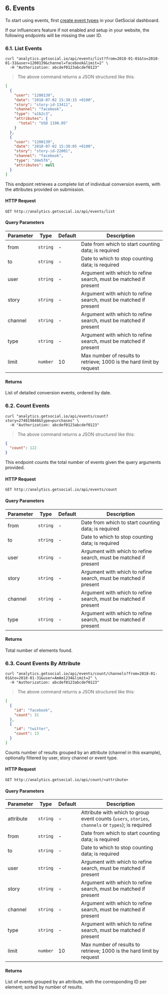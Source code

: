 ## 6. Events

To start using events, first [create event types](https://getsocial.io/redirect/conversions/) in your GetSocial dashboard.

<aside class="notice">
If our influencers feature if not enabled and setup in your website, the following endpoints will
be missing the user ID.
</aside>

### 6.1. List Events

```shell
curl "analytics.getsocial.io/api/events/list?from=2018-01-01&to=2018-01-31&user=1200139&channel=facebook&limit=2" \
  -H "Authorization: abcdef0123abcdef0123"
```

> The above command returns a JSON structured like this:

```json
[
  {
    "user": "1200139",
    "date": "2018-07-02 15:38:15 +0100",
    "story": "story-id-13411",
    "channel": "facebook",
    "type": "a1b2c3",
    "attributes": {
      "total": "USD 1198.05"
    }
  },
  {
    "user": "1200139",
    "date": "2018-07-02 15:38:05 +0100",
    "story": "story-id-22001",
    "channel": "facebook",
    "type": "d4e5f6",
    "attributes": null
  }
]
```

This endpoint retrieves a complete list of individual conversion events, with the attributes provided
on submission.

#### HTTP Request

`GET http://analytics.getsocial.io/api/events/list`

#### Query Parameters

Parameter | Type     | Default | Description
--------- | -------- | ------- | --------
from      | `string` | -       | Date from which to start counting data; is required
to        | `string` | -       | Date to which to stop counting data; is required
user      | `string` | -       | Argument with which to refine search, must be matched if present
story     | `string` | -       | Argument with which to refine search, must be matched if present
channel   | `string` | -       | Argument with which to refine search, must be matched if present
type      | `string` | -       | Argument with which to refine search, must be matched if present
limit     | `number` | 10      | Max number of results to retrieve; 1000 is the hard limit by request

#### Returns

List of detailed conversion events, ordered by date.


### 6.2. Count Events

```shell
curl "analytics.getsocial.io/api/events/count?story=274819848&type=purchases" \
  -H "Authorization: abcdef0123abcdef0123"
```

> The above command returns a JSON structured like this:

```json
{
  "count": 122
}
```

This endpoint counts the total number of events given the query arguments provided.

#### HTTP Request

`GET http://analytics.getsocial.io/api/events/count`

#### Query Parameters

Parameter | Type     | Default | Description
--------- | -------- | ------- | --------
from      | `string` | -       | Date from which to start counting data; is required
to        | `string` | -       | Date to which to stop counting data; is required
user      | `string` | -       | Argument with which to refine search, must be matched if present
story     | `string` | -       | Argument with which to refine search, must be matched if present
channel   | `string` | -       | Argument with which to refine search, must be matched if present
type      | `string` | -       | Argument with which to refine search, must be matched if present


#### Returns

Total number of elements found.


### 6.3. Count Events By Attribute


```shell
curl "analytics.getsocial.io/api/events/count/channels?from=2018-01-01&to=2018-01-31&user=AmAm1234&limit=2" \
  -H "Authorization: abcdef0123abcdef0123"
```

> The above command returns a JSON structured like this:

```json
[
  {
    "id": "facebook",
    "count": 31
  },
  {
    "id": "twitter",
    "count": 13
  }
]
```

Counts number of results grouped by an attribute (channel in this example), optionally filtered by user, story channel or event type.

#### HTTP Request

`GET http://analytics.getsocial.io/api/count/<attribute>`

#### Query Parameters

Parameter | Type     | Default | Description
--------- | -------- | ------- | --------
attribute | `string` | -       | Attribute with which to group event counts (`users`, `stories`, `channels` or `types`); is required
from      | `string` | -       | Date from which to start counting data; is required
to        | `string` | -       | Date to which to stop counting data; is required
user      | `string` | -       | Argument with which to refine search, must be matched if present
story     | `string` | -       | Argument with which to refine search, must be matched if present
channel   | `string` | -       | Argument with which to refine search, must be matched if present
type      | `string` | -       | Argument with which to refine search, must be matched if present
limit     | `number` | 10      | Max number of results to retrieve; 1000 is the hard limit by request


#### Returns

List of events grouped by an attribute, with the corresponding ID per element; sorted by number of results.
